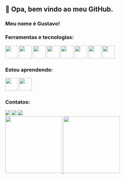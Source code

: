 ## 👋 Opa, bem vindo ao meu GitHub.
### Meu nome é Gustavo!

### Ferramentas e tecnologias:

<img src="https://cdn.jsdelivr.net/gh/devicons/devicon/icons/git/git-original.svg" width="40" height="40" margin-left="5px" /> <img src="https://cdn.jsdelivr.net/gh/devicons/devicon/icons/linux/linux-plain.svg" width="40" height="40" margin-left="5px"/> <img src="https://cdn.jsdelivr.net/gh/devicons/devicon/icons/html5/html5-plain.svg" width="40" height="40" margin-left="5px"/> <img src="https://cdn.jsdelivr.net/gh/devicons/devicon/icons/css3/css3-plain.svg" width="40" height="40" margin-left="5px"/> <img src="https://cdn.jsdelivr.net/gh/devicons/devicon/icons/javascript/javascript-original.svg" width="40" height="40" margin-left="5px"/> <img src="https://cdn.jsdelivr.net/gh/devicons/devicon/icons/react/react-original.svg" width="40" height="40" margin-left="5px"/> <img src="https://cdn.jsdelivr.net/gh/devicons/devicon/icons/python/python-plain.svg" width="40" height="40" margin-left="5px"/> <img src="https://cdn.jsdelivr.net/gh/devicons/devicon/icons/flask/flask-original.svg" width="40" height="40" margin-left="5px"/>
          
          
### Estou aprendendo: 

<img src="https://cdn.jsdelivr.net/gh/devicons/devicon/icons/mongodb/mongodb-plain.svg" width="40" height="40" margin-left="5px"/> <img src="https://cdn.jsdelivr.net/gh/devicons/devicon/icons/postgresql/postgresql-plain.svg" width="40" height="40" margin-left="5px"/>


### Contatos:

<div>
  <a href="https://www.instagram.com/123_gustavo_123" target="_blank"><img src="https://img.shields.io/badge/-Instagram-%23E4405F?style=for-the-badge&logo=instagram&logoColor=white" target="_blank"></a>
  <a href = "mailto:ribeiro.gustavo95@gmail.com"><img src="https://img.shields.io/badge/Gmail-D14836?style=for-the-badge&logo=gmail&logoColor=white" target="_blank"></a>
  <a href="https://www.linkedin.com/in/gustavo-ribeiro-1522331a7/" target="_blank"><img src="https://img.shields.io/badge/-LinkedIn-%230077B5?style=for-the-badge&logo=linkedin&logoColor=white" target="_blank"></a>   
</div>


<div>
  <a href="https://github.com/pronguto">
  <img height="180em" src="https://github-readme-stats.vercel.app/api/top-langs/?username=pronguto&layout=compact&langs_count=7&theme=dracula"/>
  <img height="180em" src="https://github-readme-stats.vercel.app/api?username=pronguto&show_icons=true&theme=dracula&include_all_commits=true&count_private=true"/>
</div>

  
<!-- ![Snake animation](https://github.com/pronguto/pronguto/blob/output/github-contribution-grid-snake.svg)-->

<!--
**pronguto/pronguto** is a ✨ _special_ ✨ repository because its `README.md` (this file) appears on your GitHub profile.


## 👋 Hello! Welcome to my Github profile.
### My name is Gustavo!


Here are some ideas to get you started:

- 🔭 I’m currently working on ...
- 🌱 I'm currently learning technologies to become a full stack web developer and some of the languages I'm learning are javascript, typescript, react, python, flask, NoSQL and SQL.

- 🌱 Atualmente estou aprendendo tecnologias para me tornar um desenvolvedor web full stack e algumas das linguagens que estou aprendendo são javascript, typescript, react, python, flask, NoSQL e SQL.

- 👯 I'm looking to collaborate on full stack web projects.

- 👯 Estou procurando colaborar em projetos web full stack.

- 🤔 I’m looking for help with ...
- 💬 Ask me about ...
- 📫 How to reach me: https://www.linkedin.com/in/gustavo-ribeiro-1522331a7/
- 😄 Pronouns: ...
- ⚡ Fun fact: ...
-->

